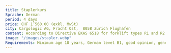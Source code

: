 ```yaml
---
title: Staplerkurs
Sprache: German
period: 4 days
price: CHF 1’560.00 (exkl. MwSt)
city: Cargologic AG, Fracht Ost,  8058 Zürich Flughafen
content: According to Directive EKAS 6518 for forklift types R1 and R2
image: "/images/stapler.webp"
Requirements: Minimum age 18 years, German level B1, good opinion, generally good physical condition, good vision and hearing, technical understanding, reliable, responsible and prudent action
---
```

